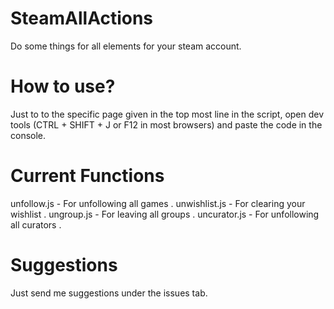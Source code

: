 # SteamAllActions
Do some things for all elements for your steam account.

# How to use?
Just to to the specific page given in the top most line in the script, open dev tools (CTRL + SHIFT + J or F12 in most browsers) and paste the code in the console.

# Current Functions
unfollow.js - For unfollowing all games . 
unwishlist.js - For clearing your wishlist . 
ungroup.js - For leaving all groups . 
uncurator.js - For unfollowing all curators . 

# Suggestions
Just send me suggestions under the issues tab.
